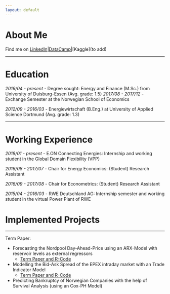```yaml
---
layout: default
---
```


# About Me
Find me on 
[LinkedIn](https://www.linkedin.com/in/lennart-wittchen-862674129/)|[DataCamp](https://www.datacamp.com/profile/lennartwittchen-fcf614a6-5fa1-4734-94de-73e0a480e7f8)|[Kaggle](to add)

* * * 

# Education

_2016/04 - present_ - Degree sought: Energy and Finance (M.Sc.) from University of Duisburg-Essen (Avg. grade: 1.5)
_2017/08 - 2017/12_ - Exchange Semester at the Norwegian School of Economics 

_2012/09 - 2016/03_ - Energiewirtschaft (B.Eng.) at University of Applied Science Dortmund (Avg. grade: 1.3) 

* * *

# Working Experience

_2018/01 - present_ - E.ON Connecting Energies: Internship and working student in the Global Domain Flexibility (VPP)

_2016/08 - 2017/07_ - Chair for Energy Economics: (Student) Research Assistant 

_2016/09 - 2017/08_ - Chair for Econometrics: (Student) Research Assistant 

_2015/04 - 2016/03_ - RWE Deutschland AG: Internship semester and working student in the virtual Power Plant of RWE

# Implemented Projects

* * *

Term Paper:
- Forecasting the Nordpool Day-Ahead-Price using an ARX-Model with reservoir levels as external regressors
  - [Term Paper and R-Code](https://github.com/lwittchen/ARX_WeeklyPrice_NordPool_R)
- Modelling the Bid-Ask Spread of the EPEX intraday market with an Trade Indicator Model 
  - [Term Paper and R-Code](https://github.com/lwittchen/ModellingBidAskSpread_EPEX_R)
- Predicting Bankruptcy of Norwegian Companies with the help of Survival Analysis (using an Cox-PH Model)

